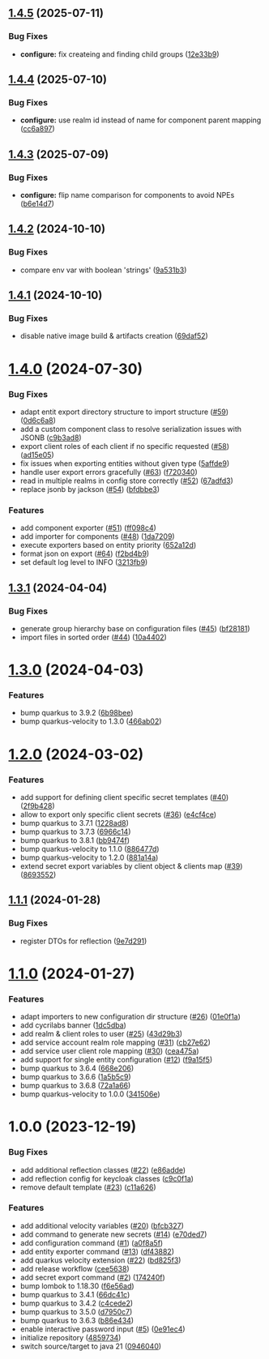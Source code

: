 ## [1.4.5](https://github.com/CycriLabs/keycloak-configurator/compare/1.4.4...1.4.5) (2025-07-11)


### Bug Fixes

* **configure:** fix createing and finding child groups ([12e33b9](https://github.com/CycriLabs/keycloak-configurator/commit/12e33b9b32060b164aafdc7e26821bfac3856c9d))

## [1.4.4](https://github.com/CycriLabs/keycloak-configurator/compare/1.4.3...1.4.4) (2025-07-10)


### Bug Fixes

* **configure:** use realm id instead of name for component parent mapping ([cc6a897](https://github.com/CycriLabs/keycloak-configurator/commit/cc6a897ad2a4f46492713657e021b317ef44457b))

## [1.4.3](https://github.com/CycriLabs/keycloak-configurator/compare/1.4.2...1.4.3) (2025-07-09)


### Bug Fixes

* **configure:** flip name comparison for components to avoid NPEs ([b6e14d7](https://github.com/CycriLabs/keycloak-configurator/commit/b6e14d7c20d6c9ec4dcfdd7250ac737211f50fac))

## [1.4.2](https://github.com/CycriLabs/keycloak-configurator/compare/1.4.1...1.4.2) (2024-10-10)


### Bug Fixes

* compare env var with boolean 'strings' ([9a531b3](https://github.com/CycriLabs/keycloak-configurator/commit/9a531b3f3590278aee6a5531314e9c30baf76877))

## [1.4.1](https://github.com/CycriLabs/keycloak-configurator/compare/1.4.0...1.4.1) (2024-10-10)


### Bug Fixes

* disable native image build & artifacts creation ([69daf52](https://github.com/CycriLabs/keycloak-configurator/commit/69daf52f8213b45b24d950d5831128258fd6dcfb))

# [1.4.0](https://github.com/CycriLabs/keycloak-configurator/compare/1.3.1...1.4.0) (2024-07-30)


### Bug Fixes

* adapt entit export directory structure to import structure ([#59](https://github.com/CycriLabs/keycloak-configurator/issues/59)) ([0d6c6a8](https://github.com/CycriLabs/keycloak-configurator/commit/0d6c6a8f5d58322c2da796c64d49726a13dc978d))
* add a custom component class to resolve serialization issues with JSONB ([c9b3ad8](https://github.com/CycriLabs/keycloak-configurator/commit/c9b3ad8923bd580f938dc37cf7bc2022d4c4a54f))
* export client roles of each client if no specific requested ([#58](https://github.com/CycriLabs/keycloak-configurator/issues/58)) ([ad15e05](https://github.com/CycriLabs/keycloak-configurator/commit/ad15e05d8491637b255b09f79fb14e80802fac80))
* fix issues when exporting entities without given type ([5affde9](https://github.com/CycriLabs/keycloak-configurator/commit/5affde925b52a08d978c976a95c9c3160837bedd))
* handle user export errors gracefully ([#63](https://github.com/CycriLabs/keycloak-configurator/issues/63)) ([f720340](https://github.com/CycriLabs/keycloak-configurator/commit/f7203408fa9f0640eab5d055a1680bc3f6d93d0f))
* read in multiple realms in config store correctly ([#52](https://github.com/CycriLabs/keycloak-configurator/issues/52)) ([67adfd3](https://github.com/CycriLabs/keycloak-configurator/commit/67adfd312a086fa7c5c2862c8b7598681c6824a1))
* replace jsonb by jackson ([#54](https://github.com/CycriLabs/keycloak-configurator/issues/54)) ([bfdbbe3](https://github.com/CycriLabs/keycloak-configurator/commit/bfdbbe37ff3967217c75bb0f2563c4f7f7b561f5))


### Features

* add component exporter ([#51](https://github.com/CycriLabs/keycloak-configurator/issues/51)) ([ff098c4](https://github.com/CycriLabs/keycloak-configurator/commit/ff098c44d58a3eb588dc5e26a3c9176038d0fb7c))
* add importer for components ([#48](https://github.com/CycriLabs/keycloak-configurator/issues/48)) ([1da7209](https://github.com/CycriLabs/keycloak-configurator/commit/1da72090941196e02c6ca65c915d8db2ac5d06b2))
* execute exporters based on entity priority ([652a12d](https://github.com/CycriLabs/keycloak-configurator/commit/652a12d948dadaa818bda9b67e60af8b71c20566))
* format json on export ([#64](https://github.com/CycriLabs/keycloak-configurator/issues/64)) ([f2bd4b9](https://github.com/CycriLabs/keycloak-configurator/commit/f2bd4b9863da62a7e314bed67656b0b3bbfd2079))
* set default log level to INFO ([3213fb9](https://github.com/CycriLabs/keycloak-configurator/commit/3213fb919a6b9a4db8189732c3ed7b52f16eda03))

## [1.3.1](https://github.com/CycriLabs/keycloak-configurator/compare/1.3.0...1.3.1) (2024-04-04)


### Bug Fixes

* generate group hierarchy base on configuration files ([#45](https://github.com/CycriLabs/keycloak-configurator/issues/45)) ([bf28181](https://github.com/CycriLabs/keycloak-configurator/commit/bf28181de72cb00895b4dff4fabca86f2359ba51))
* import files in sorted order ([#44](https://github.com/CycriLabs/keycloak-configurator/issues/44)) ([10a4402](https://github.com/CycriLabs/keycloak-configurator/commit/10a440206077e844c549eecdd70ad1444441962c))

# [1.3.0](https://github.com/CycriLabs/keycloak-configurator/compare/1.2.0...1.3.0) (2024-04-03)


### Features

* bump quarkus to 3.9.2 ([6b98bee](https://github.com/CycriLabs/keycloak-configurator/commit/6b98bee92eeb594afba452f5faa05d76a6637b87))
* bump quarkus-velocity to 1.3.0 ([466ab02](https://github.com/CycriLabs/keycloak-configurator/commit/466ab0288b52bdc6158ac38b0c1ad2aa78c046ab))

# [1.2.0](https://github.com/CycriLabs/keycloak-configurator/compare/1.1.1...1.2.0) (2024-03-02)


### Features

* add support for defining client specific secret templates ([#40](https://github.com/CycriLabs/keycloak-configurator/issues/40)) ([2f9b428](https://github.com/CycriLabs/keycloak-configurator/commit/2f9b428785481afae59e415843322a177b5569dd))
* allow to export only specific client secrets ([#36](https://github.com/CycriLabs/keycloak-configurator/issues/36)) ([e4cf4ce](https://github.com/CycriLabs/keycloak-configurator/commit/e4cf4ce9cbf4d0faf2ae4ffffdc65cf3b260a731))
* bump quarkus to 3.7.1 ([1228ad8](https://github.com/CycriLabs/keycloak-configurator/commit/1228ad8bf89cf20bdca554cd442ce42bc7f106c6))
* bump quarkus to 3.7.3 ([6966c14](https://github.com/CycriLabs/keycloak-configurator/commit/6966c14d97100022e9a1cc453625bf9a652ad1cc))
* bump quarkus to 3.8.1 ([bb9474f](https://github.com/CycriLabs/keycloak-configurator/commit/bb9474f871feea0af574220b7a4ef1b76c14f822))
* bump quarkus-velocity to 1.1.0 ([886477d](https://github.com/CycriLabs/keycloak-configurator/commit/886477d21e35288cec421acbd9556845f2b8b854))
* bump quarkus-velocity to 1.2.0 ([881a14a](https://github.com/CycriLabs/keycloak-configurator/commit/881a14a89f9ae16523ad26d79f294aec20def01a))
* extend secret export variables by client object & clients map ([#39](https://github.com/CycriLabs/keycloak-configurator/issues/39)) ([8693552](https://github.com/CycriLabs/keycloak-configurator/commit/8693552c03107eb9b8e3c9517f9a4b59db512039))

## [1.1.1](https://github.com/CycriLabs/keycloak-configurator/compare/1.1.0...1.1.1) (2024-01-28)


### Bug Fixes

* register DTOs for reflection ([9e7d291](https://github.com/CycriLabs/keycloak-configurator/commit/9e7d2918ffeda21eef199f1e867911255f49aa59))

# [1.1.0](https://github.com/CycriLabs/keycloak-configurator/compare/1.0.0...1.1.0) (2024-01-27)


### Features

* adapt importers to new configuration dir structure ([#26](https://github.com/CycriLabs/keycloak-configurator/issues/26)) ([01e0f1a](https://github.com/CycriLabs/keycloak-configurator/commit/01e0f1afeb9ba442d71282ba5d3378e58d5df7ee))
* add cycrilabs banner ([1dc5dba](https://github.com/CycriLabs/keycloak-configurator/commit/1dc5dbaed13085797c9ad06624d660d514295887))
* add realm & client roles to user ([#25](https://github.com/CycriLabs/keycloak-configurator/issues/25)) ([43d29b3](https://github.com/CycriLabs/keycloak-configurator/commit/43d29b31777e88705852561ee45b3d450ba6f812))
* add service account realm role mapping ([#31](https://github.com/CycriLabs/keycloak-configurator/issues/31)) ([cb27e62](https://github.com/CycriLabs/keycloak-configurator/commit/cb27e6214cbbcd3f421a722a1c65a383c742e3bc))
* add service user client role mapping ([#30](https://github.com/CycriLabs/keycloak-configurator/issues/30)) ([cea475a](https://github.com/CycriLabs/keycloak-configurator/commit/cea475adf65b164f9f240d1976e9b1ee375d5f20))
* add support for single entity configuration ([#12](https://github.com/CycriLabs/keycloak-configurator/issues/12)) ([f9a15f5](https://github.com/CycriLabs/keycloak-configurator/commit/f9a15f5c02101b6787f6b1018edd37f693701b86))
* bump quarkus to 3.6.4 ([668e206](https://github.com/CycriLabs/keycloak-configurator/commit/668e20605e91b3fbb0743011678a166f26828612))
* bump quarkus to 3.6.6 ([1a5b5c9](https://github.com/CycriLabs/keycloak-configurator/commit/1a5b5c905be98ff32c990f34ba2c99fed95e453b))
* bump quarkus to 3.6.8 ([72a1a66](https://github.com/CycriLabs/keycloak-configurator/commit/72a1a669673590c4b616aee2d47c88fa121b7d33))
* bump quarkus-velocity to 1.0.0 ([341506e](https://github.com/CycriLabs/keycloak-configurator/commit/341506ea42e25b123a9413ae387383d4d0106b3e))

# 1.0.0 (2023-12-19)


### Bug Fixes

* add additional reflection classes ([#22](https://github.com/CycriLabs/keycloak-configurator/issues/22)) ([e86adde](https://github.com/CycriLabs/keycloak-configurator/commit/e86added3461b57fb514217e457b255032537b74))
* add reflection config for keycloak classes ([c9c0f1a](https://github.com/CycriLabs/keycloak-configurator/commit/c9c0f1a236cd8907040842c669cbed739736a577))
* remove default template ([#23](https://github.com/CycriLabs/keycloak-configurator/issues/23)) ([c11a626](https://github.com/CycriLabs/keycloak-configurator/commit/c11a626774c1499ad56d857e6ee70312b53e3886))


### Features

* add additional velocity variables ([#20](https://github.com/CycriLabs/keycloak-configurator/issues/20)) ([bfcb327](https://github.com/CycriLabs/keycloak-configurator/commit/bfcb3274a14eed5fddc242b38d32394772989228))
* add command to generate new secrets ([#14](https://github.com/CycriLabs/keycloak-configurator/issues/14)) ([e70ded7](https://github.com/CycriLabs/keycloak-configurator/commit/e70ded712630ae5a0fd0d490b7f60e71d2ea3c57))
* add configuration command ([#1](https://github.com/CycriLabs/keycloak-configurator/issues/1)) ([a0f8a5f](https://github.com/CycriLabs/keycloak-configurator/commit/a0f8a5f29c753b9e69055582919c06c0030f651b))
* add entity exporter command ([#13](https://github.com/CycriLabs/keycloak-configurator/issues/13)) ([df43882](https://github.com/CycriLabs/keycloak-configurator/commit/df43882e7a4bf4f57aa0bef0439e0eb882b7297d))
* add quarkus velocity extension ([#22](https://github.com/CycriLabs/keycloak-configurator/issues/22)) ([bd825f3](https://github.com/CycriLabs/keycloak-configurator/commit/bd825f3be1833e7406a43e258a256bd9f30930ba))
* add release workflow ([cee5638](https://github.com/CycriLabs/keycloak-configurator/commit/cee5638a785d112e96b5a1dabbc4a7964596db51))
* add secret export command ([#2](https://github.com/CycriLabs/keycloak-configurator/issues/2)) ([174240f](https://github.com/CycriLabs/keycloak-configurator/commit/174240f0a93bedc71de4560eb5b8c881f2a0d618))
* bump lombok to 1.18.30 ([f6e56ad](https://github.com/CycriLabs/keycloak-configurator/commit/f6e56adda27e6ff1299b6416bc6f6a4f910902b1))
* bump quarkus to 3.4.1 ([66dc41c](https://github.com/CycriLabs/keycloak-configurator/commit/66dc41c6ca61f8f4676cf4e3d94f34cb6905d344))
* bump quarkus to 3.4.2 ([c4cede2](https://github.com/CycriLabs/keycloak-configurator/commit/c4cede298da8ed3310bc17a2e9d6219ced96779c))
* bump quarkus to 3.5.0 ([d7950c7](https://github.com/CycriLabs/keycloak-configurator/commit/d7950c7c88ccec857131abe1d257a99689466958))
* bump quarkus to 3.6.3 ([b86e434](https://github.com/CycriLabs/keycloak-configurator/commit/b86e434f5ab247ca265245fc161b269e955de104))
* enable interactive password input ([#5](https://github.com/CycriLabs/keycloak-configurator/issues/5)) ([0e91ec4](https://github.com/CycriLabs/keycloak-configurator/commit/0e91ec4d3e9bb4cdf10e3e900325b33479725fc5))
* initialize repository ([4859734](https://github.com/CycriLabs/keycloak-configurator/commit/48597343e025430d032d6a3bd1cf976f6f6363e8))
* switch source/target to java 21 ([0946040](https://github.com/CycriLabs/keycloak-configurator/commit/094604012c29a51a28989d614421f8e4ec462694))
